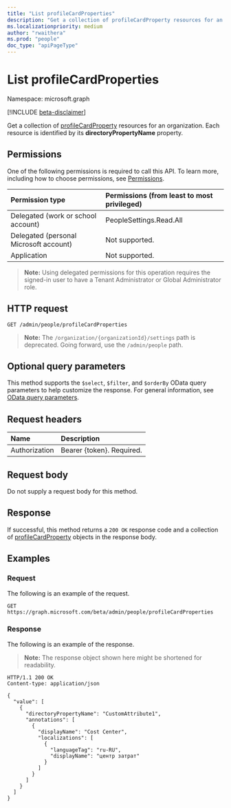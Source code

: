 ```yaml
---
title: "List profileCardProperties"
description: "Get a collection of profileCardProperty resources for an organization."
ms.localizationpriority: medium
author: "rwaithera"
ms.prod: "people"
doc_type: "apiPageType"
---
```


# List profileCardProperties

Namespace: microsoft.graph

[!INCLUDE [beta-disclaimer](../../includes/beta-disclaimer.md)]

Get a collection of [profileCardProperty](../resources/profilecardproperty.md) resources for an organization. Each resource is identified by its **directoryPropertyName** property.

## Permissions

One of the following permissions is required to call this API. To learn more, including how to choose permissions, see [Permissions](/graph/permissions-reference).

| Permission type                        | Permissions (from least to most privileged) |
|:---------------------------------------|:--------------------------------------------|
| Delegated (work or school account)     | PeopleSettings.Read.All                     |
| Delegated (personal Microsoft account) | Not supported.                              |
| Application                            | Not supported.                              |

>**Note:** Using delegated permissions for this operation requires the signed-in user to have a Tenant Administrator or Global Administrator role.

## HTTP request

<!-- { "blockType": "ignored" } -->

```http
GET /admin/people/profileCardProperties
```

> **Note:** The `/organization/{organizationId}/settings` path is deprecated. Going forward, use the `/admin/people` path.

## Optional query parameters

This method supports the `$select`, `$filter`, and `$orderBy` OData query parameters to help customize the response. For general information, see [OData query parameters](/graph/query-parameters).

## Request headers

| Name          |Description                  |
|:--------------|:----------------------------|
| Authorization | Bearer {token}. Required.   |

## Request body

Do not supply a request body for this method.

## Response

If successful, this method returns a `200 OK` response code and a collection of [profileCardProperty](../resources/profilecardproperty.md) objects in the response body.

## Examples

### Request

The following is an example of the request.

<!-- {
  "blockType": "request",
  "name": "list_profilecardproperties"
}-->
```http
GET https://graph.microsoft.com/beta/admin/people/profileCardProperties
```

### Response

The following is an example of the response.

> **Note:** The response object shown here might be shortened for readability.

<!-- {
  "blockType": "response",
  "truncated": true,
  "@odata.type": "Collection(microsoft.graph.profileCardProperty)"
} -->
```http
HTTP/1.1 200 OK
Content-type: application/json

{
  "value": [
    {
      "directoryPropertyName": "CustomAttribute1",
      "annotations": [
        {
          "displayName": "Cost Center",
          "localizations": [
            {
              "languageTag": "ru-RU",
              "displayName": "центр затрат"
            }
          ]
        }
      ]
    }
  ]
}
```
